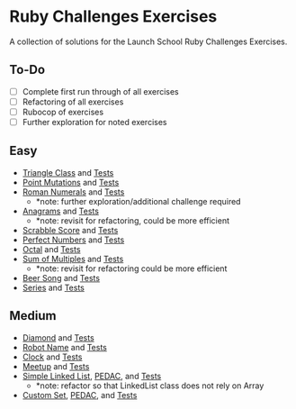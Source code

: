 # Ruby Challenges Exercises

A collection of solutions for the Launch School Ruby Challenges Exercises.

## To-Do

- [ ] Complete first run through of all exercises
- [ ] Refactoring of all exercises
- [ ] Rubocop of exercises
- [ ] Further exploration for noted exercises

## Easy

- [Triangle Class](./easy/triangles.rb) and [Tests](./easy/triangle_tests.rb)
- [Point Mutations](./easy/point_mutations.rb) and [Tests](./easy/point_mutations_test.rb)
- [Roman Numerals](./easy/roman_numerals/rb) and [Tests](./easy/roman_numerals_test.rb)
  - *note: further exploration/additional challenge required
- [Anagrams](./easy/anagrams.rb) and [Tests](./easy/anagrams_tests.rb)
  - *note: revisit for refactoring, could be more efficient
- [Scrabble Score](./easy/scrabble_score.rb) and [Tests](./easy/scrabble_score_test.rb)
- [Perfect Numbers](./easy/perfect_number.rb) and [Tests](./easy/perfect_number_tests.rb)
- [Octal](./easy/octal.rb) and [Tests](./easy/octal_test.rb)
- [Sum of Multiples](./easy/sum_of_multiples.rb) and [Tests](./easy/sum_of_multiples_test.rb)
  - *note: revisit for refactoring could be more efficient
- [Beer Song](./easy/beer_song.rb) and [Tests](./easy/beer_song_test.rb)
- [Series](./easy/series.rb) and [Tests](./easy/series_test.rb)

## Medium

- [Diamond](./medium/diamond.rb) and [Tests](./medium/diamond_tests.rb)
- [Robot Name](./medium/robot_name.rb) and [Tests](./medium/robot_tests.rb)
- [Clock](./medium/clock.rb) and [Tests](./medium/clock_tests.rb)
- [Meetup](./medium/meetup.rb) and [Tests](./medium/meetup_test.rb)
- [Simple Linked List](./medium/simple_linked_list.rb), [PEDAC](./medium/simple_linked_list_PEDAC.rb), and [Tests](./medium/linked_list_test.rb)
  - *note: refactor so that LinkedList class does not rely on Array
- [Custom Set](./medium/custom_set.rb), [PEDAC](./medium/custom_set_PEDAC.rb), and [Tests](./medium/custom_set_test.rb)
